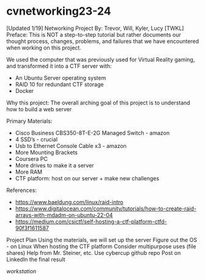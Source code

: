 # cvnetworking23-24

[Updated 1/19] Networking Project
By: Trevor, Will, Kyler, Lucy [TWKL]
Preface:
This is NOT a step-to-step tutorial but rather documents our thought process, changes, problems, and failures that we have encountered when working on this project. 

We used the computer that was previously used for Virtual Reality gaming, and transformed it into a CTF server with:
- An Ubuntu Server operating system
- RAID 10 for redundant CTF storage
- Docker

Why this project:
The overall arching goal of this project is to understand how to build a web server

Primary Materials: 
- Cisco Business CBS350-8T-E-2G Managed Switch - amazon
- 4 SSD’s -  crucial	
- Usb to Ethernet Console Cable x3 - amazon
- More Mounting Brackets
- Coursera PC
- More drives to make it a server
- More RAM
- CTF platform: host on our server + make new challenges

References:
- https://www.baeldung.com/linux/raid-intro
- https://www.digitalocean.com/community/tutorials/how-to-create-raid-arrays-with-mdadm-on-ubuntu-22-04
- https://medium.com/csictf/self-hosting-a-ctf-platform-ctfd-90f3f1611587

Project Plan
Using the materials, we will set up the server
Figure out the OS - on Linux
When hosting the CTF platform
Consider multipurpose uses (file shares)
Help from Mr. Steiner, etc.
Use cybercup github repo
Post on LinkedIn the final result

*workstation*

